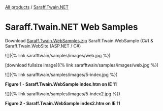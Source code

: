 [All products](../../) / [Saraff.Twain.NET](../#samples)
# Saraff.Twain.NET Web Samples
Download [Saraff.Twain.WebSamples.zip](https://goo.gl/6PzYP4) Saraff.Twain.WebSample (C#) & Saraff.Twain.WebSite (ASP.NET / C#)

![]({% link sarafftwain/samples/images/web.jpg %})

[download fullsize image]({% link sarafftwain/samples/images/web.jpg %})

![]({% link sarafftwain/samples/images/5-index.jpg %})

**Figure 1 - Saraff.Twain.WebSample index.htm on IE 11**

![]({% link sarafftwain/samples/images/5-index2.jpg %})

**Figure 2 - Saraff.Twain.WebSample index2.htm on IE 11**

